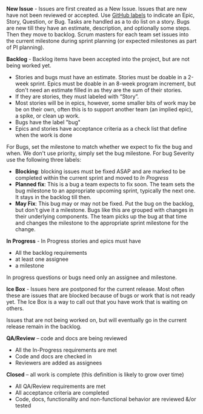 **New Issue** - Issues are first created as a New Issue. Issues that are
new have not been reviewed or accepted. Use [GitHub labels](./GitHub-Labels.md) to indicate an Epic, Story, Question, or Bug. Tasks are handled as a to do list on a story. Bugs are new till they have an estimate, description, and optionally some steps. Then they move to backlog. Scrum masters for each team set issues into the current milestone during sprint planning (or expected milestones as part of PI planning).

**Backlog** - Backlog items have been accepted into the project, but are
not being worked yet.
-   Stories and bugs must have an estimate. Stories must be doable in a
    2-week sprint. Epics must be doable in an 8-week program increment, but don't need an estimate filled in as they are the sum of their stories. 
-   If they are stories, they must labeled with “Story”. 
-   Most stories will be in epics, however, some smaller bits of work may be be on their own, often this is to support another team (an implied epic), a spike, or clean up work.
-   Bugs have the label "bug"
-   Epics and stories have acceptance criteria as a check list that define when the work is done

For Bugs, set the milestone to match whether we expect to fix the bug and when. We don't use priority, simply set the bug milestone. For bug Severity use the following three labels:
- **Blocking**: blocking issues must be fixed ASAP and are marked to be completed within the current sprint and moved to _In Progress_
- **Planned fix**: This is a bug a team expects to fix soon. The team sets the bug milestone to an appropriate upcoming sprint, typically the next one. It stays in the backlog till then.
- **May Fix**: This bug may or may not be fixed. Put the bug on the backlog, but don't give it a milestone. Bugs like this are grouped with changes in their underlying components. The team picks up the bug at that time and changes the milestone to the appropriate sprint milestone for the change.

**In Progress** - In Progress stories and epics must have
-   All the backlog requirements
-   at least one assignee
-   a milestone

In progress questions or bugs need only an assignee and milestone.

**Ice Box** - Issues here are postponed for the current release. Most often these are issues that are blocked because of bugs or work that is not ready yet. The Ice Box is a way to call out that you have work that is waiting on others. 

Issues that are not being worked on, but will eventually go in the current release remain in the backlog.

**QA/Review** – code and docs are being reviewed
-   All the In-Progress requirements are met
-   Code and docs are checked in
-   Reviewers are added as assignees

**Closed** – all work is complete (this definition is likely to grow over
time)
-   All QA/Review requirements are met
-   All acceptance criteria are completed
-   Code, docs, functionality and non-functional behavior are reviewed &/or tested